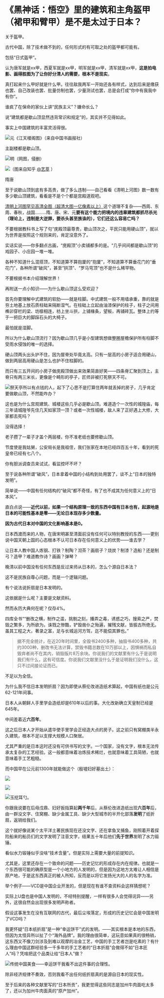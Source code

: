 # 《黑神话：悟空》里的建筑和主角盔甲（裙甲和臂甲）是不是太过于日本？

关于盔甲。

古代中国，除了技术做不到的，任何形式的有可取之处的盔甲都可能有。

包括“日式盔甲”。

认为唐军就是xx甲，西夏军就是xx甲，明军就是xx甲，清军就是xx甲，**这是拍电影、画得胜图为了让你好分清人的需要，根本不是现实**。

真打起来什么甲好就是什么甲。往往敌我两军一开始还各有样式，达到后来是缴获也罢、自己改装也罢、批量仿制也罢，少量测试也罢，总是会打成“你中有我我中有你”。

谁疯了在保命的家伙上讲“民族主义”？嫌命长么？

说“建筑都是歇山顶显然违背常识和规定”的，其实并不见得如此。

事实上中国建筑的丰富灵活得很。

![](https://pic4.zhimg.com/50/v2-75cb6624d0dc8b8a6d40cfcf926fa822_hd.jpg?source=1940ef5c)元《江天楼阁图》（来自中国书画报社）

主副楼都是歇山顶。

![](https://pic1.zhimg.com/50/v2-2a086f6f1f2e7c151fbdeae68a2d3e92_hd.jpg?source=1940ef5c)明（网图，侵删）

![](https://pic2.zhimg.com/50/v2-1fd1279bdcfe6e45d6c50d467f0aa24a_hd.jpg?source=1940ef5c)（图来自知乎 [@艺萃](https://www.zhihu.com/people/1b4a3c05fb753eb8965138b12ad4f7cb) ）

隋唐

至于说歇山顶到底有多高贵，做了多么违制——自己看看《清明上河图》数一数有多少歇山顶建筑，看看是不是个个都是宫殿道观吧。

[清明上河图罕见高清全图（超清大图一亿像素以上）](https://link.zhihu.com/?target=http%3A//www.360doc.cn/article/6772399_451161489.html)这个道理不复杂——西周、东周、春秋，战国………隋、唐、宋、元**要有这个能力把境内的违章建筑都抓尽杀光（理论上，违制是大逆罪，要杀头甚至族诛的），它们还这么容易亡吗？**

不要根据教科书上写了句“庑殿顶最尊贵，歇山顶次之，平民只能用硬山顶”，就以为世界是按照这个规则来的，肯定没意外了。

实话实说——你多翻点古画，“庑殿顶”小卖铺都多的是。“几乎间间都是歇山顶”的戏园子、小庄园一堆一堆。

各种不知道什么混搭顶，不知道算不算抱厦的“抱厦”，不知道算不算垂花门的“垂花门”，各种所谓“破风”，甚至“拱顶”、“罗马穹顶”也不是什么稀罕物。

不要根据书本介绍理解世界！

再附送一点小知识——为什么歇山顶这么受欢迎？

首先你要理解中式建筑的软肋——就是柱脚。中式建筑一般不用墙承重，靠的就是夯土地基上放石质柱础来隔断湿气。在柱础上立起由油漆保护的柱子，柱子之间用榫卯穿栏的梁、坊檩相连，枋上坐斗拱，上铺椽条，望板，再铺砖瓦。整体上约等于一把巨大的脚踩石头的大椅子。

最怕就是湿脚。

所以为什么歇山顶流行？因为歇山顶几乎是小型建筑想做整圈屋檐保护所有柱脚不受雨水侵蚀的唯一的选择。

硬山顶两头出头护不住，因为屋脊处毕竟太高。只有一层高的小房子适合用硬山，做到两层高用硬山是怎么也护不住柱脚的。

而只有三五开间的小房子做庑殿顶做出来效果简直好笑——四条脊汇聚到顶上，主脊只有两三米长，更像是个畸形的亭子，匠师非被打死祭天不可。

![](https://pic3.zhimg.com/50/v2-02ea3acbbaa1dc72f01f16753d23f811_hd.jpg?source=1940ef5c)祭天亭所以有点钱的人，起下了心思不是打算住两年就丢掉的房子，几乎肯定要做歇山顶，不然能咋办？

这也是为什么宫观建筑、城楼这些几乎必是歇山顶。难道造个一次性的城隍庙，每三年请城隍爷先住几天如家顶一顶？或者一次性城楼，敌人来了正好遇上大修，大家都去死吗？

没得选择！

老子攒了一辈子才盖个两层楼，你不准老纸也要修歇山顶。

节度使是我姑舅，公安局长是我祖侄，我们张家在本地已经四百五十年，看到的死皇帝已经有七八个。

你有胆派调查员来试试，看监控坏不坏？

  


至于说各种所谓“破风”，日本拿着中国的小结构到处用罢了，谈不上“日本的独特发明”。

简单说——中国有任何结构的“破风”都不奇怪，有了也不成其为任何意义上的“日本风”。

直白点说——**近代以前，如果一个结构原理一致的东西中国有日本也有，起源地是日本的可能性基本是零——无论日本现存多少数量。**

**因为古代日本对中国的文化影响基本是0。**

日本西渡而来的人物，在唐宋明甚至清面前没有任何可以特别教授的东西——更别说中国天朝上国的心态根本不认可日本存在任何意义上的优势——谁去学？

让日本人教中国人炼钢、打铁？制陶？沏茶？画扇子？烧炭？制漆？造船？还是制弓？造甲？难道教作诗？画画？弹琴？

晚清以前中国没有任何东西是反过来师从日本的，怎么个源自日本法？

这不是民族自尊心问题，而是一个逻辑问题。

有个说法说折扇是日本发明的。

这依据是什么呢？主要是文献资料。

然而永历大典何在呢？仅存4%。

四库全书““删改之横，制作之滥，挑剔之刻，播弄之毒，诱惑之巧，搜索之严，焚毁之繁多，为所欲为。诛戮之惨酷，铲毁凿仆之殆遍，摧残文献，皆振古所绝无。虽其工程之大，著录之富，足与长城运河方驾，迄不能偿其罪也。”


> 据不完全统计，在近20年时间里，全毁书2400多种，抽毁书400多种，共约3000种，删改书无法计算，禁毁书籍总数在10万部以上，因惧祸而私自毁弃者尚不在其内，销毁版片8万余块。你说我们的文献里有什么于是说明我们有什么，这有可信度。你说我们文献里没什么于是证明我们没什么，这只不过间接论证而已。

不足以为全信。

为什么我不信日本发明折扇？因为即使从蔡伦改进造纸术算起，中国有纸也是公元62-121年间事。

日本人从朝鲜人手里学会造纸却是610年以后的事。大化改新确立天皇制已经是645年。

中间差着近**六百年**。

这之后日本人才开始从遣华使手里学会正经造大点的房子。这之前只有窝棚类半永久建筑，根本不足以支撑大规模人口聚居。

尤其严重的是日本这时还没有可供书写的文字。一个国家，没有文字，根本无法传承太复杂的工艺经验。这一般都意味着冶炼技术稀烂，也就意味着工具简陋，也就意味着手工艺粗糙。

而中国早在公元前1300年就能做这个（殷墟妇好墓出土）：

![](https://pic1.zhimg.com/50/v2-1c06e43980dfadd5a66e30dead327616_hd.jpg?source=1940ef5c)  


![](https://pic3.zhimg.com/50/v2-a71e4f7be7fecd8397814e447d77c4fb_hd.jpg?source=1940ef5c)  


![](https://pic1.zhimg.com/50/v2-1836009a5f27bfc29c6745c3593bcc86_hd.jpg?source=1940ef5c)玉挖耳勺。

你跟我说要在后母戊鼎、妇好扳指算起**两千年**后，从蔡伦改进造纸出现**六百年**后，由一群没文字、住窝棚、缺少金属工具、缺少大型城市的半开化部落**发明**了纸折扇，返销给我们。

这个就好像说某个太平洋土著民族现在还没文字、还在拿鱼叉捕鱼，刚照着开着探险船来的船员们的文字发明了注音文字，结果五十年后他们**先于世界**发明了水力锻锤。

看似水力锻锤似乎没啥“技术含量”。但是实际上需要大量的前提知识。

尤其是，这里还存在一个致命的问题——历史记忆的形成存在内在规律。也就是一个东西很可能的确原型是一个小地方的人发明的，但是因为这地方太难让人相信是原产地，于是这东西真正的被人所知，反而是以将它发扬光大的人的名字为准。

举个例子——VCD是中国企业开发的，但是现在有谁不查资料会这样猜想呢？

实际上U盘也是中国人发明的，不经特别提醒，一样有很多人会觉得诧异——另外，这很自然会出现很多发明声称者。

假设这事发生在没有互联网的古代，最后尘埃落定，形成的历史记忆会是中国发明了VCD吗？

我更怀疑“日本纸折扇”是一种“幸运饼干”式的发明。——其实根本是本地的东西，但因为太怪异所以扯了个“海外品牌”。我的理由很简单，这玩意如果真的很畅销，这东西又不像刀剑涉及到难以观摩的冶金工艺，中国的手工艺者岂是吃素的？有什么理由中国这群经验多一千多年的手工艺者的“日本折扇”会做得不如“日本匠人”吗？凭啥把这个品类让给“日本人”做？

![](https://pic2.zhimg.com/50/v2-7354dfeee502dc1d68a58891e0e1b658_hd.jpg?source=1940ef5c)传统中国美食——幸运饼干我看不出这件事的合理性。

除非经济规律不奏效，否则我看不出任何纸折扇真的是源自日本的现实性。

至于后来的各种文献里写的“日本所贡”，我更觉得这些同志是加州牛肉面吃太多了，还以为加州牛肉面真的“原产加州”。



